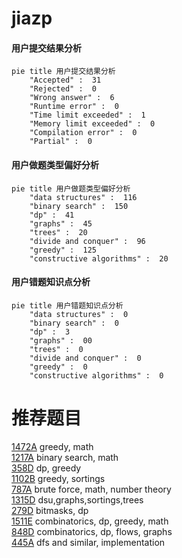 # jiazp

<!-- tabs:start -->



#### **用户提交结果分析**

```mermaid
pie title 用户提交结果分析
    "Accepted" :  31
    "Rejected" :  0
    "Wrong answer" :  6
    "Runtime error" :  0
    "Time limit exceeded" :  1
    "Memory limit exceeded" :  0
    "Compilation error" :  0
    "Partial" :  0
```

#### **用户做题类型偏好分析**

```mermaid
pie title 用户做题类型偏好分析
    "data structures" :  116
    "binary search" :  150
    "dp" :  41
    "graphs" :  45
    "trees" :  20
    "divide and conquer" :  96
    "greedy" :  125
    "constructive algorithms" :  20
```
#### **用户错题知识点分析**

```mermaid
pie title 用户错题知识点分析
    "data structures" :  0
    "binary search" :  0
    "dp" :  3
    "graphs" :  00
    "trees" :  0
    "divide and conquer" :  0
    "greedy" :  0
    "constructive algorithms" :  0
```



<!-- tabs:end -->
# 推荐题目
[1472A](https://codeforces.com/contest/1472/problem/A)		greedy,
                        math		  
[1217A](https://codeforces.com/contest/1217/problem/A)		binary search,
                        math		  
[358D](https://codeforces.com/contest/358/problem/D)		dp,
                        greedy		  
[1102B](https://codeforces.com/contest/1102/problem/B)		greedy,
                        sortings		  
[787A](https://codeforces.com/contest/787/problem/A)		brute force,
                        math,
                        number theory		  
[1315D](https://codeforces.com/contest/1315/problem/D)		dsu,graphs,sortings,trees		  
[279D](https://codeforces.com/contest/279/problem/D)		bitmasks,
                        dp		  
[1511E](https://codeforces.com/contest/1511/problem/E)		combinatorics,
                        dp,
                        greedy,
                        math		  
[848D](https://codeforces.com/contest/848/problem/D)		combinatorics,
                        dp,
                        flows,
                        graphs		  
[445A](https://codeforces.com/contest/445/problem/A)		dfs and similar,
                        implementation		  
